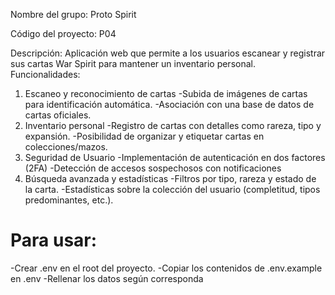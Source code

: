 Nombre del grupo: Proto Spirit
 
 Código del proyecto: P04
 
 Descripción: 
 Aplicación web que permite a los usuarios escanear y registrar sus cartas War Spirit para 
 mantener un inventario personal. 
 Funcionalidades: 
 1. Escaneo y reconocimiento de cartas
 -Subida de imágenes de cartas para identificación automática. 
 -Asociación con una base de datos de cartas oficiales. 
 2. Inventario personal
 -Registro de cartas con detalles como rareza, tipo y expansión. 
 -Posibilidad de organizar y etiquetar cartas en colecciones/mazos. 
 3. Seguridad de Usuario
 -Implementación de autenticación en dos factores (2FA)
 -Detección de accesos sospechosos con notificaciones
 4. Búsqueda avanzada y estadísticas
 -Filtros por tipo, rareza y estado de la carta. 
 -Estadísticas sobre la colección del usuario (completitud, tipos predominantes, 
 etc.).

# Para usar:
-Crear .env en el root del proyecto.
-Copiar los contenidos de .env.example en .env
-Rellenar los datos según corresponda
